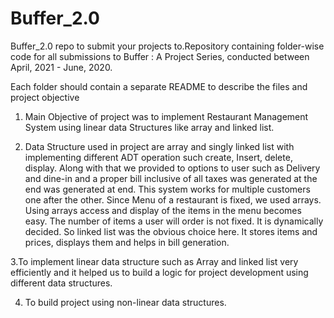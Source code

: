 # Buffer_2.0
Buffer_2.0 repo to submit your projects to.Repository containing folder-wise code for all submissions to Buffer : A Project Series, conducted between April, 2021 - June, 2020.

Each folder should contain a separate README to describe the files and project objective

1. Main Objective of project was to implement Restaurant Management System using linear data Structures like array and linked list.

2. Data Structure used in project are array and singly linked list with implementing different ADT operation such create, Insert, delete, display. Along with that we provided to options to user such as Delivery and dine-in and a proper bill inclusive of all taxes was generated at the end was generated at end. This system works for multiple customers one after the other. Since Menu of a restaurant is fixed, we used arrays. Using arrays access and display of the items in the menu becomes easy. The number of items a user will order is not fixed. It is dynamically decided. So linked list was the obvious choice here. It stores items and prices, displays them and helps in bill generation.


3.To implement linear data structure such as Array and linked list very efficiently and it helped us to build a logic for project development using different data structures.

4. To build project using non-linear data structures.
